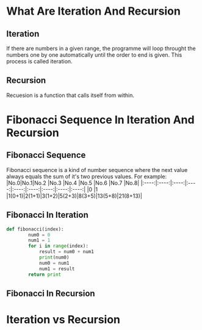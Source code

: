 # What Are Iteration And Recursion

## Iteration

If there are numbers in a given range, the programme will loop throught the numbers one by one automatically until the order to end is given. This process is called iteration.

## Recursion

Recuesion is a function that calls itself from within.

# Fibonacci Sequence In Iteration And Recursion

## Fibonacci Sequence

Fibonacci sequence is a kind of number sequence where the next value always equals the sum of it's two previous values. For example:
|No.0|No.1|No.2   |No.3 |No.4  |No.5  |No.6  |No.7  |No.8|
|:----:|:----:|:----:|:----:|:----:|:----:|:----:|:----:|:----:|
|0    |1  |1(0+1)|2(1+1)|3(1+2)|5(2+3)|8(3+5)|13(5+8)|21(8+13)|
## Fibonacci In Iteration

```py
def fibonacci(index):
        num0 = 0
        num1 = 1
        for i in range(index):
            result = num0 + num1
            print(num0)
            num0 = num1
            num1 = result
        return print
```

## Fibonacci In Recursion

# Iteration vs Recursion
